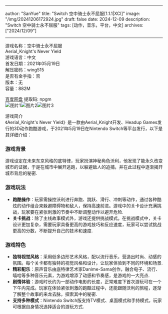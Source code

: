 
---
author: "SanYue"
title: "Switch 空中骑士永不屈服[1.1.1|XCI]"
image: "/img/20241206172924.jpg"
draft: false
date: 2024-12-09
description: "Switch 空中骑士永不屈服"
tags: [动作，音乐，平台，中文]
archives: ["2024/12/09"]

---

游戏名称：空中骑士永不屈服   
Aerial_Knight's Never Yield    
游戏语言：中文  
首发日期：2021年05月19日  
解压密码：wing515  
是否有金手指：否  
版本：无   
容量：882M

[百度网盘](https://pan.baidu.com/s/1Oz7J5YOG2yO765D0zGuaug) 提取码: npgm  
![图片1](/img/f7577a.jpg)![图片2](/img/4b5280.jpg)![图片3](/img/363ebc.jpg)  

游戏简介  
《Aerial_Knight's Never Yield》是一款由Aerial_Knight开发、Headup Games发行的3D动作跑酷游戏，于2021年5月19日在Nintendo Switch等平台发行，以下是其详细介绍：

### 游戏背景
游戏设定在未来东京风格的底特律，玩家扮演神秘角色沃利，他发现了能永久改变城市的证据，于是在城市中展开逃跑，以躲避敌人的追捕，并在此过程中逐渐揭开城市背后的秘密.

### 游戏玩法
- **跑酷操作**：玩家需操控沃利进行奔跑、跳跃、滑行、冲刺等动作，通过各种酷炫的动作组合来躲避障碍物和敌人，保持高速前进。游戏中的关卡设计充满挑战，玩家要在紧张刺激的节奏中不断调整动作以避开危险.
- **关卡挑战**：除了主线故事模式外，游戏还提供挑战模式。在挑战模式中，关卡设计更加复杂，需要玩家具备更高的游戏技巧和反应速度，玩家可以尝试挑战更高的分数，不断提升自己的技术和速度.

### 游戏特色
- **独特视觉风格**：采用低多边形艺术风格，配以流行音乐，营造出时尚、动感的氛围。每个关卡都有独特的视觉风格和设计，让玩家体验到不同的环境和场景.
- **精彩配乐**：原声音乐由底特律艺术家Danime-Sama创作，融合电子、流行、嘻哈等多种音乐元素，为游戏增添了动感和节奏感，是游戏的一大亮点.
- **剧情体验**：游戏时长约为一部动作电影的长度，正常难度下首次游玩可在一个下午内完成。玩家在体验紧张刺激的跑酷过程中，还能跟随沃利的旅程，逐渐了解整个故事的来龙去脉，探索其中的秘密.
- **支持多种模式**：Nintendo Switch版支持TV模式、桌面模式和手持模式，玩家可根据自身情况选择适合的游玩方式.
